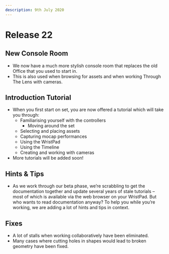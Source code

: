 ```yaml
---
description: 9th July 2020
---
```


# Release 22

## New Console Room

* We now have a much more stylish console room that replaces the old Office that you used to start in.
* This is also used when browsing for assets and when working Through The Lens with cameras.

## Introduction Tutorial

* When you first start on set, you are now offered a tutorial which will take you through:
  * Familiarising yourself with the controllers
    * Moving around the set
  * Selecting and placing assets
  * Capturing mocap performances
  * Using the WristPad
  * Using the Timeline
  * Creating and working with cameras
* More tutorials will be added soon!

## Hints & Tips

* As we work through our beta phase, we’re scrabbling to get the documentation together and update several years of stale tutorials – most of which is available via the web browser on your WristPad. But who wants to read documentation anyway? To help you while you’re working, we are adding a lot of hints and tips in context.

## Fixes

* A lot of stalls when working collaboratively have been eliminated.
* Many cases where cutting holes in shapes would lead to broken geometry have been fixed.
